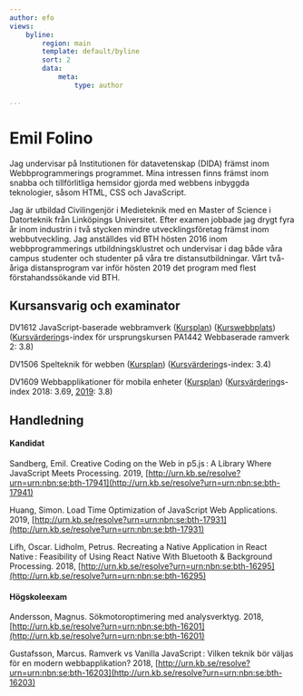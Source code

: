 ```yaml
---
author: efo
views:
    byline:
        region: main
        template: default/byline
        sort: 2
        data:
            meta:
                type: author

...
```

Emil Folino
=====================

Jag undervisar på Institutionen för datavetenskap (DIDA) främst inom Webbprogrammerings programmet. Mina intressen finns främst inom snabba och tillförlitliga hemsidor gjorda med webbens inbyggda teknologier, såsom HTML, CSS och JavaScript.

Jag är utbildad Civilingenjör i Medieteknik med en Master of Science i Datorteknik från Linköpings Universitet. Efter examen jobbade jag drygt fyra år inom industrin i två stycken mindre utvecklingsföretag främst inom webbutveckling. Jag anställdes vid BTH hösten 2016 inom webbprogrammerings utbildningsklustret och undervisar i dag både våra campus studenter och studenter på våra tre distansutbildningar. Vårt två-åriga distansprogram var inför hösten 2019 det program med flest förstahandssökande vid BTH.



## Kursansvarig och examinator

DV1612 JavaScript-baserade webbramverk ([Kursplan](http://edu.bth.se/utbildning/utb_kursplaner.asp?KKurskod=DV1612)) ([Kurswebbplats](https://jsramverk.me)) ([Kursvärdering](https://drive.google.com/file/d/16IoL68AB2gdCorTsP5190sjHHee5eGml/view)s-index för ursprungskursen PA1442 Webbaserade ramverk 2: 3.8)

DV1506 Spelteknik för webben ([Kursplan](http://edu.bth.se/utbildning/utb_kursplaner.asp?KKurskod=DV1506)) ([Kursvärdering](https://bth.bluera.com/bth/rvg-eng.aspx?lang=eng&redi=1&SelectedIDforPrint=961e5abbdb46a9658c772d8f254bd1fcd7a8063e40447a38320b3103aa3d56f0e2f0d8220f79bca8f8ca2e6b9ab582b4&ReportType=2&UID=ea7b3193f6dcd9108cfa7755fbf64eb2&regl=en-US)s-index: 3.4)

DV1609 Webbapplikationer för mobila enheter ([Kursplan](http://edu.bth.se/utbildning/utb_kursplaner.asp?KKurskod=DV1609)) ([Kursvärdering](https://github.com/dbwebb-se/webapp/issues/12)s-index 2018: 3.69, [2019](https://bth.bluera.com/bth/rvg-swe.aspx?lang=swe&redi=1&SelectedIDforPrint=8fdbdf62aa82690ed659ed6be1c0d30f9554d3e5fbe803a9f1156be20a69d1aa7e615fc58eb6a60031c634b863aa2428&ReportType=2&UID=ea7b3193f6dcd9108cfa7755fbf64eb2&regl=sv-SE): 3.8)



## Handledning

#### Kandidat

Sandberg, Emil. Creative Coding on the Web in p5.js : A Library Where JavaScript Meets Processing. 2019, [http://urn.kb.se/resolve?urn=urn:nbn:se:bth-17941](http://urn.kb.se/resolve?urn=urn:nbn:se:bth-17941)

Huang, Simon. Load Time Optimization of JavaScript Web Applications. 2019, [http://urn.kb.se/resolve?urn=urn:nbn:se:bth-17931](http://urn.kb.se/resolve?urn=urn:nbn:se:bth-17931)

Lifh, Oscar. Lidholm, Petrus. Recreating a Native Application in React Native : Feasibility of Using React Native With Bluetooth & Background Processing. 2018, [http://urn.kb.se/resolve?urn=urn:nbn:se:bth-16295](http://urn.kb.se/resolve?urn=urn:nbn:se:bth-16295)


#### Högskoleexam

Andersson, Magnus. Sökmotoroptimering med analysverktyg. 2018,  [http://urn.kb.se/resolve?urn=urn:nbn:se:bth-16201](http://urn.kb.se/resolve?urn=urn:nbn:se:bth-16201)

Gustafsson, Marcus. Ramverk vs Vanilla JavaScript : Vilken teknik bör väljas för en modern webbapplikation? 2018, [http://urn.kb.se/resolve?urn=urn:nbn:se:bth-16203](http://urn.kb.se/resolve?urn=urn:nbn:se:bth-16203)
